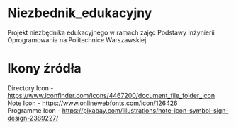 # Niezbednik_edukacyjny
Projekt niezbędnika edukacyjnego w ramach zajęć Podstawy Inżynierii Oprogramowania na Politechnice Warszawskiej.

# Ikony źródła

Directory Icon - https://www.iconfinder.com/icons/4467200/document_file_folder_icon \
Note Icon - https://www.onlinewebfonts.com/icon/126426 \
Programme Icon - https://pixabay.com/illustrations/note-icon-symbol-sign-design-2389227/